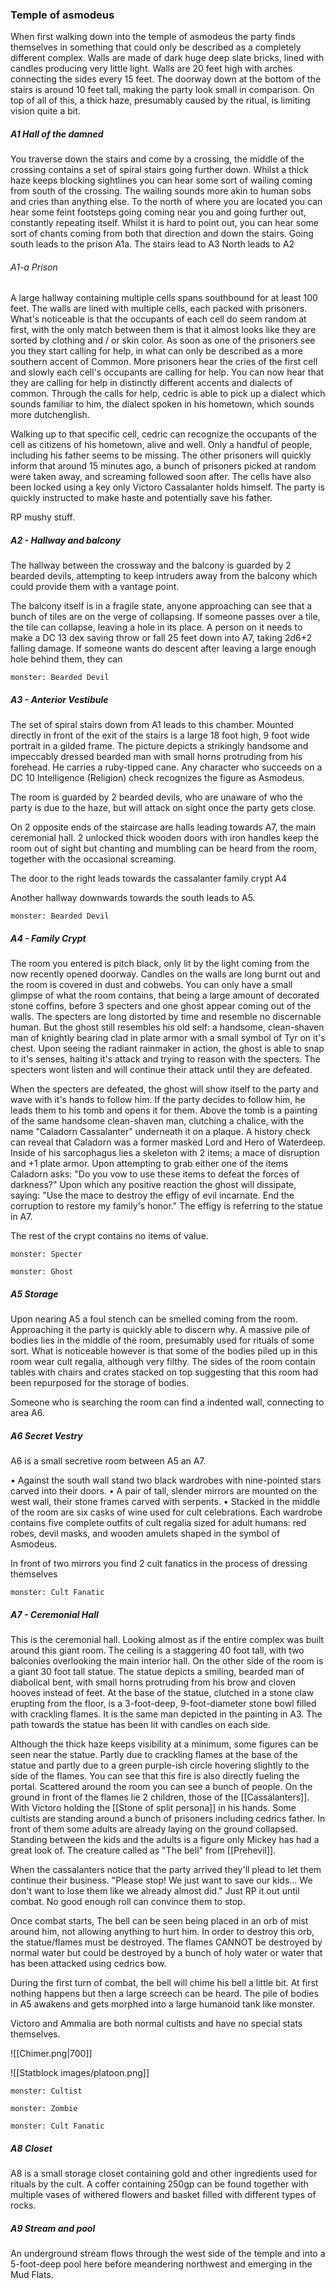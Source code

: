 
### Temple of asmodeus
When first walking down into the temple of asmodeus the party finds themselves in something that could only be described as a completely different complex. Walls are made of dark huge deep slate bricks, lined with candles producing very little light. Walls are 20 feet high with arches connecting the sides every 15 feet. The doorway down at the bottom of the stairs is around 10 feet tall, making the party look small in comparison. On top of all of this, a thick haze, presumably caused by the ritual, is limiting vision quite a bit. 

##### A1 Hall of the damned
You traverse down the stairs and come by a crossing, the middle of the crossing contains a set of spiral stairs going further down. Whilst a thick haze keeps blocking sightlines you can hear some sort of wailing coming from south of the crossing. The wailing sounds more akin to human sobs and cries than anything else. 
To the north of where you are located you can hear some feint footsteps going coming near you and going further out, constantly repeating itself. Whilst it is hard to point out, you can hear some sort of chants coming from both that direction and down the stairs. 
Going south leads to the prison A1a.
The stairs lead to A3
North leads to A2


###### A1-a Prison
A large hallway containing multiple cells spans southbound for at least 100 feet. The walls are lined with multiple cells, each packed with prisoners. What's noticeable is that the occupants of each cell do seem random at first, with the only match between them is that it almost looks like they are sorted by clothing and / or skin color. As soon as one of the prisoners see you they start calling for help, in what can only be described as a more southern accent of Common. More prisoners hear the cries of the first cell and slowly each cell's occupants are calling for help. You can now hear that they are calling for help in distinctly different accents and dialects of common. Through the calls for help, cedric is able to pick up a dialect which sounds familiar to him, the dialect spoken in his hometown, which sounds more dutchenglish. 

Walking up to that specific cell, cedric can recognize the occupants of the cell as citizens of his hometown, alive and well. Only a handful of people, including his father seems to be missing. The other prisoners will quickly inform that around 15 minutes ago, a bunch of prisoners picked at random were taken away, and screaming followed soon after. The cells have also been locked using a key only Victoro Cassalanter holds himself. The party is quickly instructed to make haste and potentially save his father. 

RP mushy stuff.



##### A2 - Hallway and balcony
The hallway between the crossway and the balcony is guarded by 2 bearded devils, attempting to keep intruders away from the balcony which could provide them with a vantage point. 

The balcony itself is in a fragile state, anyone approaching can see that a bunch of tiles are on the verge of collapsing. If someone passes over a tile, the tile can collapse, leaving a hole in its place. A person on it needs to make a DC 13 dex saving throw or fall 25 feet down into A7, taking 2d6+2 falling damage. If someone wants do descent after leaving a large enough hole behind them, they can 


```statblock
monster: Bearded Devil
```




##### A3 - Anterior Vestibule
The set of spiral stairs down from A1 leads to this chamber. Mounted directly in front of the exit of the stairs is a large 18 foot high, 9 foot wide portrait in a gilded frame. The picture depicts a strikingly handsome and impeccably dressed bearded man with small horns protruding from his forehead. He carries a ruby-tipped cane. Any character who succeeds on a DC 10 Intelligence (Religion) check recognizes the figure as Asmodeus.

The room is guarded by 2 bearded devils, who are unaware of who the party is due to the haze, but will attack on sight once the party gets close. 

On 2 opposite ends of the staircase are halls leading towards A7, the main ceremonial hall. 2 unlocked thick wooden doors with iron handles keep the room out of sight but chanting and mumbling can be heard from the room, together with the occasional screaming. 

The door to the right leads towards the cassalanter family crypt A4

Another hallway downwards towards the south leads to A5.


```statblock
monster: Bearded Devil
```

##### A4 - Family Crypt
The room you entered is pitch black, only lit by the light coming from the now recently opened doorway. Candles on the walls are long burnt out and the room is covered in dust and cobwebs. You can only have a small glimpse of what the room contains, that being a large amount of decorated stone coffins, before 3 specters and one ghost appear coming out of the walls. The specters are long distorted by time and resemble no discernable human. But the ghost still resembles his old self: a handsome, clean-shaven man of knightly bearing clad in plate armor with a small symbol of Tyr on it's chest. Upon seeing the radiant rainmaker in action, the ghost is able to snap to it's senses, halting it's attack and trying to reason with the specters. The specters wont listen and will continue their attack until they are defeated. 

When the specters are defeated, the ghost will show itself to the party and wave with it's hands to follow him. If the party decides to follow him, he leads them to his tomb and opens it for them. Above the tomb is a painting of the same handsome clean-shaven man, clutching a chalice, with the name "Caladorn Cassalanter" underneath it on a plaque. A history check can reveal that Caladorn was a former masked Lord and Hero of Waterdeep. 
Inside of his sarcophagus lies a skeleton with 2 items; a mace of disruption and +1 plate armor. Upon attempting to grab either one of the items Caladorn asks: "Do you vow to use these items to defeat the forces of darkness?" Upon which any positive reaction the ghost will dissipate, saying: "Use the mace to destroy the effigy of evil incarnate. End the corruption to restore my family's honor." The effigy is referring to the statue in A7. 

The rest of the crypt contains no items of value.

```statblock
monster: Specter
```

```statblock
monster: Ghost
```


##### A5 Storage
Upon nearing A5 a foul stench can be smelled coming from the room. Approaching it the party is quickly able to discern why. A massive pile of bodies lies in the middle of the room, presumably used for rituals of some sort. What is noticeable however is that some of the bodies piled up in this room wear cult regalia, although very filthy. The sides of the room contain tables with chairs and crates stacked on top suggesting that this room had been repurposed for the storage of bodies.

Someone who is searching the room can find a indented wall, connecting to area A6.

##### A6 Secret Vestry
A6 is a small secretive room between A5 an A7. 

• Against the south wall stand two black wardrobes with nine-pointed stars carved into their doors. 
• A pair of tall, slender mirrors are mounted on the west wall, their stone frames carved with serpents. 
• Stacked in the middle of the room are six casks of wine used for cult celebrations. 
Each wardrobe contains five complete outfits of cult regalia sized for adult humans: red robes, devil masks, and wooden amulets shaped in the symbol of Asmodeus. 

In front of two mirrors you find 2 cult fanatics in the process of dressing themselves 
```statblock
monster: Cult Fanatic
```


##### A7 - Ceremonial Hall
This is the ceremonial hall. Looking almost as if the entire complex was built around this giant room. The ceiling is a staggering 40 foot tall, with two balconies overlooking the main interior hall. 
On the other side of the room is a giant 30 foot tall statue. The statue depicts a smiling, bearded man of diabolical bent, with small horns protruding from his brow and cloven hooves instead of feet. At the base of the statue, clutched in a stone claw erupting from the floor, is a 3-foot-deep, 9-foot-diameter stone bowl filled with crackling flames. It is the same man depicted in the painting in A3. 
The path towards the statue has been lit with candles on each side. 

Although the thick haze keeps visibility at a minimum, some figures can be seen near the statue. Partly due to crackling flames at the base of the statue and partly due to a green purple-ish circle hovering slightly to the side of the flames. You can see that this fire is also directly fueling the portal. 
Scattered around the room you can see a bunch of people. On the ground in front of the flames lie 2 children, those of the [[Cassalanters]]. With Victoro holding the [[Stone of split persona]] in his hands. Some cultists are standing around a bunch of prisoners including cedrics father. In front of them some adults are already laying on the ground collapsed. Standing between the kids and the adults is a figure only Mickey has had a great look of. The creature called as "The bell" from [[Prehevil]]. 

When the cassalanters notice that the party arrived they'll plead to let them continue their business. "Please stop! We just want to save our kids... We don't want to lose them like we already almost did." Just RP it out until combat. No good enough roll can convince them to stop.

Once combat starts, The bell can be seen being placed in an orb of mist around him, not allowing anything to hurt him. In order to destroy this orb, the statue/flames must be destroyed. The flames CANNOT be destroyed by normal water but could be destroyed by a bunch of holy water or water that has been attacked using cedrics bow. 

During the first turn of combat, the bell will chime his bell a little bit. At first nothing happens but then a large screech can be heard. The pile of bodies in A5 awakens and gets morphed into a large humanoid tank like monster. 

Victoro and Ammalia are both normal cultists and have no special stats themselves. 

![[Chimer.png|700]]

![[Statblock images/platoon.png]]

```statblock
monster: Cultist
```
```statblock
monster: Zombie
```
```statblock
monster: Cult Fanatic
```


##### A8 Closet
A8 is a small storage closet containing gold and other ingredients used for rituals by the cult. A coffer containing 250gp can be found together with multiple vases of withered flowers and basket filled with different types of rocks.


##### A9 Stream and pool
An underground stream flows through the west side of the temple and into a 5-foot-deep pool here before meandering northwest and emerging in the Mud Flats.
